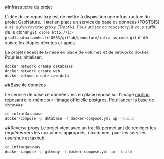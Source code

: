 #Infrastructre du projet 

L'idée de ce repository est de mettre à disposition une infrastructure du projet GeoNature. Il met en place un service 
de base de données (POSTGIS) ainsi qu'un reverse proxy (Traefik). Pour utiliser ce repository, il vous suffit de le 
cloner `git clone http://ic-prod1.patnat.mnhn.fr:8083/gitlab/geonature/infra-as-code.git` et de suivre les étapes 
décrites ci-après.

Le projet nécessite la mise en place de volumes et de networks docker. Pour les initialiser:
```bash
docker network create databases
docker network create web
docker volume create raw-data
```

##Base de données

Le service de base de données mis en place repose sur l'image [mdillon](https://hub.docker.com/r/mdillon/postgis/) 
reposant elle-même sur l'image officielle postgres.
Pour lancer la base de données:
```bash
cd infra/database
docker-compose -p database -f docker-compose.yml up --build
```


##Reverse proxy 
Le projet vient avec un traefik permettant de rediriger les requêtes vers les containers appropriés, notamment pour les
services usershub et taxhub.

```bash
cd infra/gateway
docker-compose -p gateway -f docker-compose.yml up --build
```

